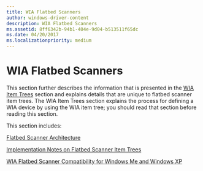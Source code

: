 ```yaml
---
title: WIA Flatbed Scanners
author: windows-driver-content
description: WIA Flatbed Scanners
ms.assetid: 8ff6342b-94b1-404e-9d04-b513511f65dc
ms.date: 04/20/2017
ms.localizationpriority: medium
---
```


# WIA Flatbed Scanners





This section further describes the information that is presented in the [WIA Item Trees](wia-item-trees.md) section and explains details that are unique to flatbed scanner item trees. The WIA Item Trees section explains the process for defining a WIA device by using the WIA item tree; you should read that section before reading this section.

This section includes:

[Flatbed Scanner Architecture](flatbed-scanner-architecture.md)

[Implementation Notes on Flatbed Scanner Item Trees](implementing-flatbed-scanner-item-trees.md)

[WIA Flatbed Scanner Compatibility for Windows Me and Windows XP](wia-flatbed-scanner-compatibility-for-windows-xp-and-windows-me.md)

 

 




